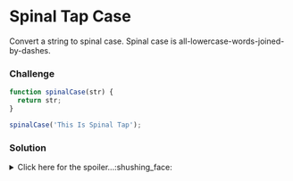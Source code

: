 # Spinal Tap Case
Convert a string to spinal case. Spinal case is all-lowercase-words-joined-by-dashes.

### Challenge
```javascript
function spinalCase(str) {
  return str;
}

spinalCase('This Is Spinal Tap');
```

### Solution

<details>
  <summary>Click here for the spoiler...:shushing_face:</summary>

```javascript
function spinalCase(str) {
  return str.trim().replace(/([a-z])([A-Z])|[_|\s]+/g, '$1-$2').toLowerCase();
}

spinalCase("This Is Spinal Tap"); // returns this-is-spinal-tap

spinalCase("AllThe-small Things") // returns all-the-small-things

spinalCase("The_Andy_Griffith_Show") // returns the-andy-griffith-show
```
</details>
